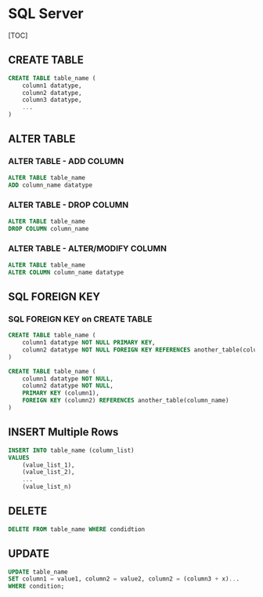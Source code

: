 # SQL Server

[TOC]

## CREATE TABLE

```sql
CREATE TABLE table_name (
    column1 datatype,
    column2 datatype,
    column3 datatype,
    ...
)
```

## ALTER TABLE

### ALTER TABLE - ADD COLUMN

```sql
ALTER TABLE table_name
ADD column_name datatype
```

### ALTER TABLE - DROP COLUMN

```sql
ALTER TABLE table_name
DROP COLUMN column_name
```

### ALTER TABLE - ALTER/MODIFY COLUMN

```sql
ALTER TABLE table_name
ALTER COLUMN column_name datatype
```

## SQL FOREIGN KEY

### SQL FOREIGN KEY on CREATE TABLE

```sql
CREATE TABLE table_name (
    column1 datatype NOT NULL PRIMARY KEY,
    column2 datatype NOT NULL FOREIGN KEY REFERENCES another_table(column_name)
)
```

```sql
CREATE TABLE table_name (
    column1 datatype NOT NULL,
    column2 datatype NOT NULL,
    PRIMARY KEY (column1),
    FOREIGN KEY (column2) REFERENCES another_table(column_name)
)
```

## INSERT Multiple Rows

```sql
INSERT INTO table_name (column_list)
VALUES
    (value_list_1),
    (value_list_2),
    ...
    (value_list_n)
```

## DELETE

```sql
DELETE FROM table_name WHERE condidtion
```

## UPDATE

```sql
UPDATE table_name
SET column1 = value1, column2 = value2, column2 = (column3 + x)...
WHERE condition;
```
